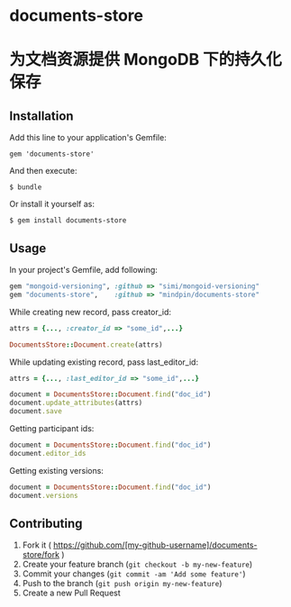 documents-store
===============

为文档资源提供 MongoDB 下的持久化保存
=======

## Installation

Add this line to your application's Gemfile:

    gem 'documents-store'

And then execute:

    $ bundle

Or install it yourself as:

    $ gem install documents-store

## Usage

In your project's Gemfile, add following:

```ruby
gem "mongoid-versioning", :github => "simi/mongoid-versioning"
gem "documents-store",    :github => "mindpin/documents-store"
```

While creating new record, pass creator_id:

```ruby
attrs = {..., :creator_id => "some_id",...}

DocumentsStore::Document.create(attrs)
```

While updating existing record, pass last_editor_id:

```ruby
attrs = {..., :last_editor_id => "some_id",...}

document = DocumentsStore::Document.find("doc_id")
document.update_attributes(attrs)
document.save
```

Getting participant ids:

```ruby
document = DocumentsStore::Document.find("doc_id")
document.editor_ids
```

Getting existing versions:

```ruby
document = DocumentsStore::Document.find("doc_id")
document.versions
```

## Contributing

1. Fork it ( https://github.com/[my-github-username]/documents-store/fork )
2. Create your feature branch (`git checkout -b my-new-feature`)
3. Commit your changes (`git commit -am 'Add some feature'`)
4. Push to the branch (`git push origin my-new-feature`)
5. Create a new Pull Request
